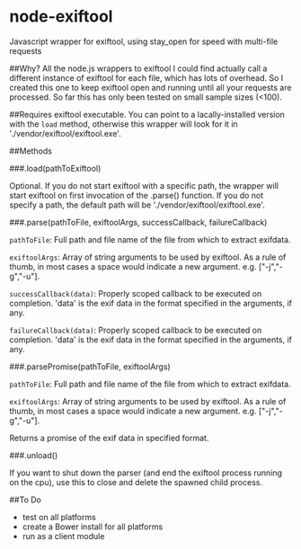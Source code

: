 node-exiftool
=============

Javascript wrapper for exiftool, using stay_open for speed with multi-file requests

##Why?
All the node.js wrappers to exiftool I could find actually call a different instance of
exiftool for each file, which has lots of overhead.  So I created this one to keep
exiftool open and running until all your requests are processed.  So far this has
only been tested on small sample sizes (<100).

##Requires
exiftool executable.  You can point to a lacally-installed version with the ```load```
method, otherwise this wrapper will look for it in './vendor/exiftool/exiftool.exe'.

##Methods

###.load(pathToExiftool)

Optional.  If you do not start exiftool with a specific path, the wrapper will start
exiftool on first invocation of the .parse() function.  If you do not specify a path,
the default path will be './vendor/exiftool/exiftool.exe'.

###.parse(pathToFile, exiftoolArgs, successCallback, failureCallback)

```pathToFile```: Full path and file name of the file from which to extract exifdata.

```exiftoolArgs```: Array of string arguments to be used by exiftool.  As a rule of
thumb, in most cases a space would indicate a new argument.  e.g. ["-j","-g","-u"].

```successCallback(data)```: Properly scoped callback to be executed on completion.  'data' is
the exif data in the format specified in the arguments, if any.

```failureCallback(data)```: Properly scoped callback to be executed on completion.  'data' is
the exif data in the format specified in the arguments, if any.

###.parsePromise(pathToFile, exiftoolArgs)

```pathToFile```: Full path and file name of the file from which to extract exifdata.

```exiftoolArgs```: Array of string arguments to be used by exiftool.  As a rule of
thumb, in most cases a space would indicate a new argument.  e.g. ["-j","-g","-u"].

Returns a promise of the exif data in specified format.

###.unload()

If you want to shut down the parser (and end the exiftool process running on the cpu),
use this to close and delete the spawned child process.

##To Do
* test on all platforms
* create a Bower install for all platforms
* run as a client module
